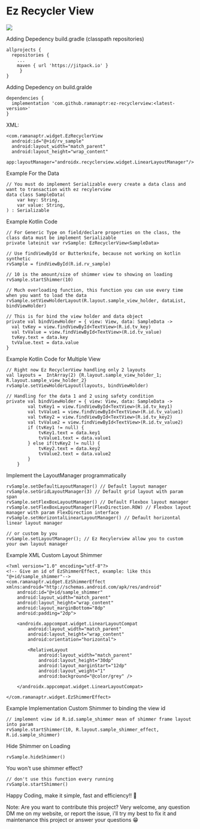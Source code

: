 # Ez Recycler View

[![](https://jitpack.io/v/ramanaptr/ez-recyclerview.svg)](https://jitpack.io/#ramanaptr/ez-recyclerview)


Adding Depedency build.gradle (classpath repositories)
```
allprojects {
  repositories {
    ...
    maven { url 'https://jitpack.io' }
     }
}
```


Adding Depedency on build.gralde
```
dependencies {
  implementation 'com.github.ramanaptr:ez-recyclerview:<latest-version>'
}
```

XML:
```
<com.ramanaptr.widget.EzRecyclerView
  android:id="@+id/rv_sample"
  android:layout_width="match_parent"
  android:layout_height="wrap_content"
  app:layoutManager="androidx.recyclerview.widget.LinearLayoutManager"/>
```

Example For the Data
```
// You must do implement Serializable every create a data class and want to transaction with ez recylerview
data class SampleData(
    var key: String,
    var value: String,
) : Serializable
```

Example Kotlin Code
```
// For Generic Type on field/declare properties on the class, the class data must be implement Serializable
private lateinit var rvSample: EzRecyclerView<SampleData>

// Use findViewById or Butterknife, because not working on kotlin synthetic
rvSample = findViewById(R.id.rv_sample)

// 10 is the amount/size of shimmer view to showing on loading
rvSample.startShimmer(10)

// Much overloading function, this function you can use every time when you want to load the data
rvSample.setViewHolderLayout(R.layout.sample_view_holder, dataList, bindViewHolder)

// This is for bind the view holder and data object
private val bindViewHolder = { view: View, data: SampleData ->
  val tvKey = view.findViewById<TextView>(R.id.tv_key)
  val tvValue = view.findViewById<TextView>(R.id.tv_value)
  tvKey.text = data.key
  tvValue.text = data.value
}
```

Example Kotlin Code for Multiple View
```
// Right now Ez RecyclerView handling only 2 layouts
val layouts =  IntArray(2) {R.layout.sample_view_holder_1; R.layout.sample_view_holder_2}
rvSample.setViewHolderLayout(layouts, bindViewHolder)

// Handling for the data 1 and 2 using safety condition
private val bindViewHolder = { view: View, data: SampleData ->
        val tvKey1 = view.findViewById<TextView>(R.id.tv_key1)
        val tvValue1 = view.findViewById<TextView>(R.id.tv_value1)
        val tvKey2 = view.findViewById<TextView>(R.id.tv_key2)
        val tvValue2 = view.findViewById<TextView>(R.id.tv_value2)
        if (tvKey1 != null) {
            tvKey1.text = data.key1
            tvValue1.text = data.value1
        } else if(tvKey2 != null) {
            tvKey2.text = data.key2
            tvValue2.text = data.value2
        }
    }
```

Implement the LayoutManager programmatically
```
rvSample.setDefaultLayoutManager() // Default layout manager
rvSample.setGridLayoutManager(3) // Default grid layout with param span
rvSample.setFlexBoxLayoutManager() // Default Flexbox layout manager
rvSample.setFlexBoxLayoutManager(FlexDirection.ROW) // Flexbox layout manager with param FlexDirection interface
rvSample.setHorizontalLinearLayoutManager() // Default horizontal linear layout manager

// or custom by you
rvSample.setLayoutManager(); // Ez Recylerview allow you to custom your own layout manager
```

Example XML Custom Layout Shimmer
```
<?xml version="1.0" encoding="utf-8"?>
<!-- Give an id of EzShimmerEffect, example: like this "@+id/sample_shimmer"-->
<com.ramanaptr.widget.EzShimmerEffect xmlns:android="http://schemas.android.com/apk/res/android"
    android:id="@+id/sample_shimmer"
    android:layout_width="match_parent"
    android:layout_height="wrap_content"
    android:layout_marginBottom="8dp"
    android:padding="2dp">

    <androidx.appcompat.widget.LinearLayoutCompat
        android:layout_width="match_parent"
        android:layout_height="wrap_content"
        android:orientation="horizontal">

        <RelativeLayout
            android:layout_width="match_parent"
            android:layout_height="30dp"
            android:layout_marginStart="12dp"
            android:layout_weight="1"
            android:background="@color/grey" />

    </androidx.appcompat.widget.LinearLayoutCompat>

</com.ramanaptr.widget.EzShimmerEffect>
```

Example Implementation Custom Shimmer to binding the view id
```
// implement view id R.id.sample_shimmer mean of shimmer frame layout into param
rvSample.startShimmer(10, R.layout.sample_shimmer_effect, R.id.sample_shimmer)
```

Hide Shimmer on Loading
```
rvSample.hideShimmer()
```

You won't use shimmer effect?
```
// don't use this function every running
rvSample.startShimmer()
```

Happy Coding, make it simple, fast and efficiency!! 💪

Note: 
Are you want to contribute this project? 
Very welcome, any question DM me on my website, or report the issue, i'll try my best to fix it and maintenance this project or answer your questions 😁
